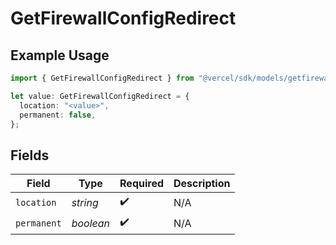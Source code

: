 # GetFirewallConfigRedirect

## Example Usage

```typescript
import { GetFirewallConfigRedirect } from "@vercel/sdk/models/getfirewallconfigop.js";

let value: GetFirewallConfigRedirect = {
  location: "<value>",
  permanent: false,
};
```

## Fields

| Field              | Type               | Required           | Description        |
| ------------------ | ------------------ | ------------------ | ------------------ |
| `location`         | *string*           | :heavy_check_mark: | N/A                |
| `permanent`        | *boolean*          | :heavy_check_mark: | N/A                |